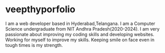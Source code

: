 # veepthyporfolio
I am a web developer based in Hyderabad,Telangana. I am a Computer   Science undergraduate from NIT Andhra Pradesh(2020-2024). I am very passionate  about improving my coding skills and developing websites. Working for myself  to improve my skills. Keeping smile on face even in tough times is my strength.
